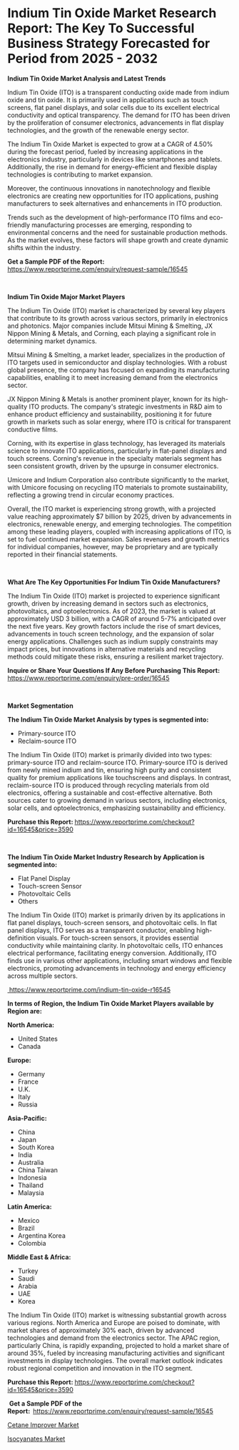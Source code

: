 <p><h1>Indium Tin Oxide Market Research Report: The Key To Successful Business Strategy Forecasted for Period from 2025 - 2032</h1></p><p><strong>Indium Tin Oxide Market Analysis and Latest Trends</strong></p>
<p><p>Indium Tin Oxide (ITO) is a transparent conducting oxide made from indium oxide and tin oxide. It is primarily used in applications such as touch screens, flat panel displays, and solar cells due to its excellent electrical conductivity and optical transparency. The demand for ITO has been driven by the proliferation of consumer electronics, advancements in flat display technologies, and the growth of the renewable energy sector.</p><p>The Indium Tin Oxide Market is expected to grow at a CAGR of 4.50% during the forecast period, fueled by increasing applications in the electronics industry, particularly in devices like smartphones and tablets. Additionally, the rise in demand for energy-efficient and flexible display technologies is contributing to market expansion. </p><p>Moreover, the continuous innovations in nanotechnology and flexible electronics are creating new opportunities for ITO applications, pushing manufacturers to seek alternatives and enhancements in ITO production. </p><p>Trends such as the development of high-performance ITO films and eco-friendly manufacturing processes are emerging, responding to environmental concerns and the need for sustainable production methods. As the market evolves, these factors will shape growth and create dynamic shifts within the industry.</p></p>
<p><strong>Get a Sample PDF of the Report:&nbsp;</strong> <a href="https://www.reportprime.com/enquiry/request-sample/16545?utm_campaign=1932&utm_medium=2&utm_source=Github&utm_content=ia&utm_term=18032025&utm_id=indium-tin-oxide">https://www.reportprime.com/enquiry/request-sample/16545</a></p>
<p>&nbsp;</p>
<p><strong>Indium Tin Oxide Major Market Players</strong></p>
<p><p>The Indium Tin Oxide (ITO) market is characterized by several key players that contribute to its growth across various sectors, primarily in electronics and photonics. Major companies include Mitsui Mining & Smelting, JX Nippon Mining & Metals, and Corning, each playing a significant role in determining market dynamics.</p><p>Mitsui Mining & Smelting, a market leader, specializes in the production of ITO targets used in semiconductor and display technologies. With a robust global presence, the company has focused on expanding its manufacturing capabilities, enabling it to meet increasing demand from the electronics sector.</p><p>JX Nippon Mining & Metals is another prominent player, known for its high-quality ITO products. The company's strategic investments in R&D aim to enhance product efficiency and sustainability, positioning it for future growth in markets such as solar energy, where ITO is critical for transparent conductive films.</p><p>Corning, with its expertise in glass technology, has leveraged its materials science to innovate ITO applications, particularly in flat-panel displays and touch screens. Corning's revenue in the specialty materials segment has seen consistent growth, driven by the upsurge in consumer electronics.</p><p>Umicore and Indium Corporation also contribute significantly to the market, with Umicore focusing on recycling ITO materials to promote sustainability, reflecting a growing trend in circular economy practices.</p><p>Overall, the ITO market is experiencing strong growth, with a projected value reaching approximately $7 billion by 2025, driven by advancements in electronics, renewable energy, and emerging technologies. The competition among these leading players, coupled with increasing applications of ITO, is set to fuel continued market expansion. Sales revenues and growth metrics for individual companies, however, may be proprietary and are typically reported in their financial statements.</p></p>
<p>&nbsp;</p>
<p><strong>What Are The Key Opportunities For Indium Tin Oxide Manufacturers?</strong></p>
<p><p>The Indium Tin Oxide (ITO) market is projected to experience significant growth, driven by increasing demand in sectors such as electronics, photovoltaics, and optoelectronics. As of 2023, the market is valued at approximately USD 3 billion, with a CAGR of around 5-7% anticipated over the next five years. Key growth factors include the rise of smart devices, advancements in touch screen technology, and the expansion of solar energy applications. Challenges such as indium supply constraints may impact prices, but innovations in alternative materials and recycling methods could mitigate these risks, ensuring a resilient market trajectory.</p></p>
<p><strong>Inquire or Share Your Questions If Any Before Purchasing This Report:</strong> <a href="https://www.reportprime.com/enquiry/pre-order/16545?utm_campaign=1932&utm_medium=2&utm_source=Github&utm_content=ia&utm_term=18032025&utm_id=indium-tin-oxide">https://www.reportprime.com/enquiry/pre-order/16545</a></p>
<p>&nbsp;</p>
<p><strong>Market Segmentation</strong></p>
<p><strong>The Indium Tin Oxide Market Analysis by types is segmented into:</strong></p>
<p><ul><li>Primary-source ITO</li><li>Reclaim-source ITO</li></ul></p>
<p><p>The Indium Tin Oxide (ITO) market is primarily divided into two types: primary-source ITO and reclaim-source ITO. Primary-source ITO is derived from newly mined indium and tin, ensuring high purity and consistent quality for premium applications like touchscreens and displays. In contrast, reclaim-source ITO is produced through recycling materials from old electronics, offering a sustainable and cost-effective alternative. Both sources cater to growing demand in various sectors, including electronics, solar cells, and optoelectronics, emphasizing sustainability and efficiency.</p></p>
<p><strong>Purchase this Report:&nbsp;</strong><a href="https://www.reportprime.com/checkout?id=16545&price=3590&utm_campaign=1932&utm_medium=2&utm_source=Github&utm_content=ia&utm_term=18032025&utm_id=indium-tin-oxide">https://www.reportprime.com/checkout?id=16545&price=3590</a></p>
<p>&nbsp;</p>
<p><strong>The Indium Tin Oxide Market Industry Research by Application is segmented into:</strong></p>
<p><ul><li>Flat Panel Display</li><li>Touch-screen Sensor</li><li>Photovoltaic Cells</li><li>Others</li></ul></p>
<p><p>The Indium Tin Oxide (ITO) market is primarily driven by its applications in flat panel displays, touch-screen sensors, and photovoltaic cells. In flat panel displays, ITO serves as a transparent conductor, enabling high-definition visuals. For touch-screen sensors, it provides essential conductivity while maintaining clarity. In photovoltaic cells, ITO enhances electrical performance, facilitating energy conversion. Additionally, ITO finds use in various other applications, including smart windows and flexible electronics, promoting advancements in technology and energy efficiency across multiple sectors.</p></p>
<p><a href="https://www.reportprime.com/indium-tin-oxide-r16545?utm_campaign=1932&utm_medium=2&utm_source=Github&utm_content=ia&utm_term=18032025&utm_id=indium-tin-oxide">&nbsp;https://www.reportprime.com/indium-tin-oxide-r16545</a></p>
<p><strong>In terms of Region, the Indium Tin Oxide Market Players available by Region are:</strong></p>
<p>
    <p> <strong> North America: </strong>
        <ul>
            <li>United States</li>
            <li>Canada</li>
        </ul>
        </p> 
    <p> <strong> Europe: </strong>
        <ul>
            <li>Germany</li>
            <li>France</li>
            <li>U.K.</li>
            <li>Italy</li>
            <li>Russia</li>
        </ul>
        </p> 
    <p> <strong> Asia-Pacific: </strong>
        <ul>
            <li>China</li>
            <li>Japan</li>
            <li>South Korea</li>
            <li>India</li>
            <li>Australia</li>
            <li>China Taiwan</li>
            <li>Indonesia</li>
            <li>Thailand</li>
            <li>Malaysia</li>
        </ul>
        </p> 
    <p> <strong> Latin America: </strong>
        <ul>
            <li>Mexico</li>
            <li>Brazil</li>
            <li>Argentina Korea</li>
            <li>Colombia</li>
        </ul>
        </p> 
    <p> <strong> Middle East & Africa: </strong>
        <ul>
            <li>Turkey</li>
            <li>Saudi</li>
            <li>Arabia</li>
            <li>UAE</li>
            <li>Korea</li>
        </ul>
    </p>
    </p>
<p><p>The Indium Tin Oxide (ITO) market is witnessing substantial growth across various regions. North America and Europe are poised to dominate, with market shares of approximately 30% each, driven by advanced technologies and demand from the electronics sector. The APAC region, particularly China, is rapidly expanding, projected to hold a market share of around 35%, fueled by increasing manufacturing activities and significant investments in display technologies. The overall market outlook indicates robust regional competition and innovation in the ITO segment.</p></p>
<p><strong>Purchase this Report: </strong><a href="https://www.reportprime.com/checkout?id=16545&price=3590&utm_campaign=1932&utm_medium=2&utm_source=Github&utm_content=ia&utm_term=18032025&utm_id=indium-tin-oxide">https://www.reportprime.com/checkout?id=16545&price=3590</a></p>
<p>&nbsp;<strong>Get a Sample PDF of the Report:&nbsp;&nbsp;</strong><a href="https://www.reportprime.com/enquiry/request-sample/16545?utm_campaign=1932&utm_medium=2&utm_source=Github&utm_content=ia&utm_term=18032025&utm_id=indium-tin-oxide">https://www.reportprime.com/enquiry/request-sample/16545</a></p>
<p><strong></strong></p>
<p><p><a href="https://github.com/vimar16th/Market-Research-Report-List-7/blob/main/cetane-improver-market.md?utm_campaign=1932&utm_medium=2&utm_source=Github&utm_content=ia&utm_term=18032025&utm_id=indium-tin-oxide">Cetane Improver Market</a></p><p><a href="https://github.com/fallalenoswG/Market-Research-Report-List-1/blob/main/isocyanates-market.md?utm_campaign=1932&utm_medium=2&utm_source=Github&utm_content=ia&utm_term=18032025&utm_id=indium-tin-oxide">Isocyanates Market</a></p></p>